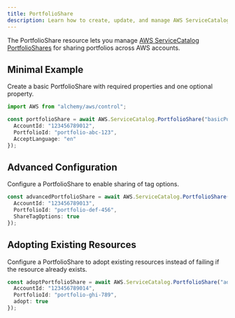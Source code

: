 ```yaml
---
title: PortfolioShare
description: Learn how to create, update, and manage AWS ServiceCatalog PortfolioShares using Alchemy Cloud Control.
---
```



The PortfolioShare resource lets you manage [AWS ServiceCatalog PortfolioShares](https://docs.aws.amazon.com/servicecatalog/latest/userguide/) for sharing portfolios across AWS accounts.

## Minimal Example

Create a basic PortfolioShare with required properties and one optional property.

```ts
import AWS from "alchemy/aws/control";

const portfolioShare = await AWS.ServiceCatalog.PortfolioShare("basicPortfolioShare", {
  AccountId: "123456789012",
  PortfolioId: "portfolio-abc-123",
  AcceptLanguage: "en"
});
```

## Advanced Configuration

Configure a PortfolioShare to enable sharing of tag options.

```ts
const advancedPortfolioShare = await AWS.ServiceCatalog.PortfolioShare("advancedPortfolioShare", {
  AccountId: "123456789013",
  PortfolioId: "portfolio-def-456",
  ShareTagOptions: true
});
```

## Adopting Existing Resources

Configure a PortfolioShare to adopt existing resources instead of failing if the resource already exists.

```ts
const adoptPortfolioShare = await AWS.ServiceCatalog.PortfolioShare("adoptExistingPortfolioShare", {
  AccountId: "123456789014",
  PortfolioId: "portfolio-ghi-789",
  adopt: true
});
```
